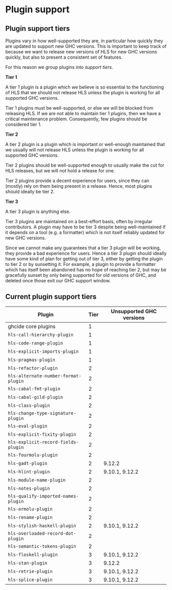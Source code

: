 # Plugin support

## Plugin support tiers

Plugins vary in how well-supported they are, in particular how quickly they are updated to support new GHC versions.
This is important to keep track of because we want to release new versions of HLS for new GHC versions quickly, but also to present a consistent set of features.

For this reason we group plugins into _support tiers_.

**Tier 1**

A tier 1 plugin is a plugin which we believe is so essential to the functioning of HLS that we should not release HLS unless the plugin is working for all supported GHC versions.

Tier 1 plugins must be well-supported, or else we will be blocked from releasing HLS.
If we are not able to maintain tier 1 plugins, then we have a critical maintenance problem.
Consequently, few plugins should be considered tier 1.

**Tier 2**

A tier 2 plugin is a plugin which is important or well-enough maintained that we usually will not release HLS unless the plugin is working for all supported GHC versions.

Tier 2 plugins should be well-supported enough to usually make the cut for HLS releases, but we will not hold a release for one.

Tier 2 plugins provide a decent experience for users, since they can (mostly) rely on them being present in a release.
Hence, most plugins should ideally be tier 2.

**Tier 3**

A tier 3 plugin is anything else.

Tier 3 plugins are maintained on a best-effort basis, often by irregular contributors.
A plugin may have to be tier 3 despite being well-maintained if it depends on a tool (e.g. a formatter) which is not itself reliably updated for new GHC versions.

Since we cannot make any guarantees that a tier 3 plugin will be working, they provide a bad experience for users.
Hence a tier 3 plugin should ideally have some kind of plan for getting out of tier 3, either by getting the plugin to tier 2 or by sunsetting it.
For example, a plugin to provide a formatter which has itself been abandoned has no hope of reaching tier 2, but may be gracefully sunset by only being supported for old versions of GHC, and deleted once those exit our GHC support window.

## Current plugin support tiers

| Plugin                               | Tier | Unsupported GHC versions |
| ------------------------------------ | ---- | ------------------------ |
| ghcide core plugins                  | 1    |                          |
| `hls-call-hierarchy-plugin`          | 1    |                          |
| `hls-code-range-plugin`              | 1    |                          |
| `hls-explicit-imports-plugin`        | 1    |                          |
| `hls-pragmas-plugin`                 | 1    |                          |
| `hls-refactor-plugin`                | 2    |                          |
| `hls-alternate-number-format-plugin` | 2    |                          |
| `hls-cabal-fmt-plugin`               | 2    |                          |
| `hls-cabal-gild-plugin`              | 2    |                          |
| `hls-class-plugin`                   | 2    |                          |
| `hls-change-type-signature-plugin`   | 2    |                          |
| `hls-eval-plugin`                    | 2    |                          |
| `hls-explicit-fixity-plugin`         | 2    |                          |
| `hls-explicit-record-fields-plugin`  | 2    |                          |
| `hls-fourmolu-plugin`                | 2    |                          |
| `hls-gadt-plugin`                    | 2    | 9.12.2                   |
| `hls-hlint-plugin`                   | 2    | 9.10.1, 9.12.2           |
| `hls-module-name-plugin`             | 2    |                          |
| `hls-notes-plugin`                   | 2    |                          |
| `hls-qualify-imported-names-plugin`  | 2    |                          |
| `hls-ormolu-plugin`                  | 2    |                          |
| `hls-rename-plugin`                  | 2    |                          |
| `hls-stylish-haskell-plugin`         | 2    | 9.10.1,  9.12.2          |
| `hls-overloaded-record-dot-plugin`   | 2    |                          |
| `hls-semantic-tokens-plugin`         | 2    |                          |
| `hls-floskell-plugin`                | 3    | 9.10.1, 9.12.2           |
| `hls-stan-plugin`                    | 3    | 9.12.2                   |
| `hls-retrie-plugin`                  | 3    | 9.10.1, 9.12.2           |
| `hls-splice-plugin`                  | 3    | 9.10.1, 9.12.2           |
